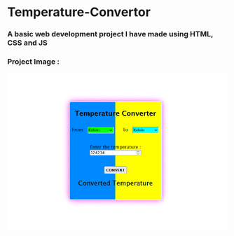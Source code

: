 # Temperature-Convertor
### A basic web development project  I have made using HTML, CSS and JS

### Project Image : 
<img src="./preview/preview1.png"/>  